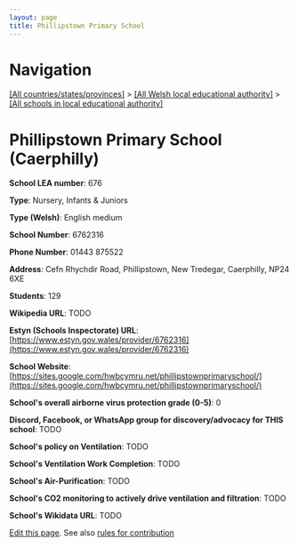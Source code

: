 ```yaml
---
layout: page
title: Phillipstown Primary School
---
```

# Navigation

[[All countries/states/provinces]](../../..) > [[All Welsh local educational authority]](../..) > [[All schools in local educational authority]](..)

# Phillipstown Primary School (Caerphilly)

**School LEA number**: 676

**Type**: Nursery, Infants & Juniors

**Type (Welsh)**: English medium

**School Number**: 6762316

**Phone Number**: 01443 875522

**Address**: Cefn Rhychdir Road, Phillipstown, New Tredegar, Caerphilly, NP24 6XE

**Students**: 129

**Wikipedia URL**: TODO

**Estyn (Schools Inspectorate) URL**: [https://www.estyn.gov.wales/provider/6762316](https://www.estyn.gov.wales/provider/6762316)

**School Website**: [https://sites.google.com/hwbcymru.net/phillipstownprimaryschool/](https://sites.google.com/hwbcymru.net/phillipstownprimaryschool/)

**School's overall airborne virus protection grade (0-5)**: 0

**Discord, Facebook, or WhatsApp group for discovery/advocacy for THIS school**: TODO

**School's policy on Ventilation**: TODO

**School's Ventilation Work Completion**: TODO

**School's Air-Purification**: TODO

**School's CO2 monitoring to actively drive ventilation and filtration**: TODO

**School's Wikidata URL**: TODO




[Edit this page](https://github.com/VentilationProject/Wales/edit/prif/./Caerphilly/Phillipstown_Primary_School.md). See also [rules for contribution](../../../contribution-rules/)